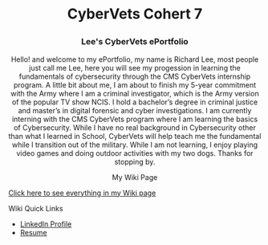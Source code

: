 <h1> <p align="center">
 CyberVets Cohert 7 
</p> </h1>



<h3> <p align="center">
  Lee's CyberVets ePortfolio
</p> </h3>

 <p div{
    width: 200px;
    word-wrap: break-word;
} 
</p>
<p align="center">
Hello! and welcome to my ePortfolio, my name is Richard Lee, most people just call me Lee, here you will see my progession in learning the fundamentals of cybersecurity through the CMS CyberVets internship program. A little bit about me, I am about to finish my 5-year commitment with the Army where I am a criminal investigator, which is the Army version of the popular TV show NCIS. I hold a bachelor’s degree in criminal justice and master’s in digital forensic and cyber investigations. I am currently interning with the CMS CyberVets program where I am learning the basics of Cybersecurity. While I have no real background in Cybersecurity other than what I learned in School, CyberVets will help teach me the fundamental while I transition out of the military. While I am not learning, I enjoy playing video games and doing outdoor activities with my two dogs. Thanks for stopping by.
 
 <p div{
    width: 200px;
    word-wrap: break-word;
 
 <h3> <p align="center">
  My Wiki Page
</p> </h3>

[Click here to see everything in my Wiki page](https://github.com/Reeseys/CyberVets_ePortfolio_C7/projects?type=beta) 

Wiki Quick Links

 * [LinkedIn Profile](https://www.linkedin.com/in/yr-lee/)
 * [Resume](https://github.com/Reeseys/CyberVets_ePortfolio_C7/files/8384037/Resume_LEE.pdf)
